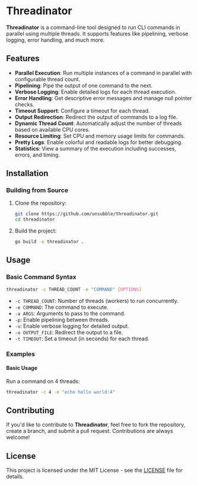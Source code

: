 # Threadinator

**Threadinator** is a command-line tool designed to run CLI commands in parallel using multiple threads. It supports features like pipelining, verbose logging, error handling, and much more.

## Features

- **Parallel Execution**: Run multiple instances of a command in parallel with configurable thread count.
- **Pipelining**: Pipe the output of one command to the next.
- **Verbose Logging**: Enable detailed logs for each thread execution.
- **Error Handling**: Get descriptive error messages and manage null pointer checks.
- **Timeout Support**: Configure a timeout for each thread.
- **Output Redirection**: Redirect the output of commands to a log file.
- **Dynamic Thread Count**: Automatically adjust the number of threads based on available CPU cores.
- **Resource Limiting**: Set CPU and memory usage limits for commands.
- **Pretty Logs**: Enable colorful and readable logs for better debugging.
- **Statistics**: View a summary of the execution including successes, errors, and timing.

## Installation

### Building from Source

1. Clone the repository:

   ```bash
   git clone https://github.com/unsubble/threadinator.git
   cd threadinator
   ```

2. Build the project:
   ```bash
   go build -o threadinator .
   ```


## Usage

### Basic Command Syntax
   ```bash
   threadinator -c THREAD_COUNT -e "COMMAND" [OPTIONS]
```

- `-c THREAD_COUNT`: Number of threads (workers) to run concurrently.
- `-e COMMAND`: The command to execute.
- `-a ARGS`: Arguments to pass to the command.
- `-p`: Enable pipelining between threads.
- `-v`: Enable verbose logging for detailed output.
- `-o OUTPUT_FILE`: Redirect the output to a file.
- `-t TIMEOUT`: Set a timeout (in seconds) for each thread.

### Examples

#### Basic Usage

Run a command on 4 threads:
```bash
threadinator -c 4 -e "echo hello world:4"
```
## Contributing

If you'd like to contribute to **Threadinator**, feel free to fork the repository, create a branch, and submit a pull request. Contributions are always welcome!

## License

This project is licensed under the MIT License - see the [LICENSE](LICENSE) file for details.
